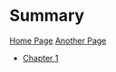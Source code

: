 # Summary

[Home Page](HomePage.md)
[Another Page](more/AnotherPage.md)
- [Chapter 1](./chapter_1.md)
